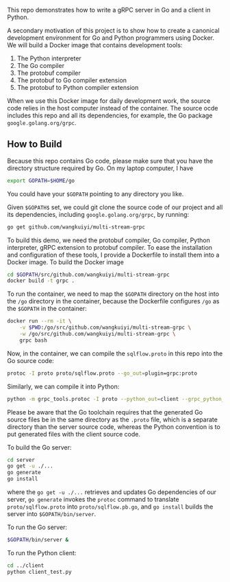 This repo demonstrates how to write a gRPC server in Go and a client in Python.

A secondary motivation of this project is to show how to create a canonical development environment for Go and Python programmers using Docker.  We will build a Docker image that contains development tools:

1. The Python interpreter
1. The Go compiler
1. The protobuf compiler
1. The protobuf to Go compiler extension
1. The protobuf to Python compiler extension

When we use this Docker image for daily development work, the source code relies in the host computer instead of the container.  The source ocde includes this repo and all its dependencies, for example, the Go package `google.golang.org/grpc`.


## How to Build

Because this repo contains Go code, please make sure that you have the directory structure required by Go.  On my laptop computer, I have

```bash
export GOPATH=$HOME/go
```

You could have your `$GOPATH` pointing to any directory you like.

Given `$GOPATH$` set, we could git clone the source code of our project and all its dependencies, including `google.golang.org/grpc`, by running:

```bash
go get github.com/wangkuiyi/multi-stream-grpc
```

To build this demo, we need the protobuf compiler, Go compiler, Python interpreter, gRPC extension to protobuf compiler.  To ease the installation and configuration of these tools, I provide a Dockerfile to install them into a Docker image. To build the Docker image

```bash
cd $GOPATH/src/github.com/wangkuiyi/multi-stream-grpc
docker build -t grpc .
```

To run the container, we need to map the `$GOPATH` directory on the host into the `/go` directory in the container, because the Dockerfile configures `/go` as the `$GOPATH` in the container:

```bash
docker run --rm -it \
    -v $PWD:/go/src/github.com/wangkuiyi/multi-stream-grpc \
    -w /go/src/github.com/wangkuiyi/multi-stream-grpc \
    grpc bash
```

Now, in the container, we can compile the `sqlflow.proto` in this repo into the Go source code:

```bash
protoc -I proto proto/sqlflow.proto --go_out=plugin=grpc:proto
```

Similarly, we can compile it into Python:

```bash
python -m grpc_tools.protoc -I proto --python_out=client --grpc_python_out=client sqlflow.proto
```

Please be aware that the Go toolchain requires that the generated Go source files be in the same directory as the `.proto` file, which is a separate directory than the server source code, whereas the Python convention is to put generated files with the client source code.

To build the Go server:

```bash
cd server
go get -u ./...
go generate
go install
```

where the `go get -u ./...` retrieves and updates Go dependencies of our server, `go generate` invokes the `protoc` command to translate `proto/sqlflow.proto` into `proto/sqlflow.pb.go`, and `go install` builds the server into `$GOPATH/bin/server`.

To run the Go server:

```bash
$GOPATH/bin/server &
```

To run the Python client:

```bash
cd ../client
python client_test.py
```
